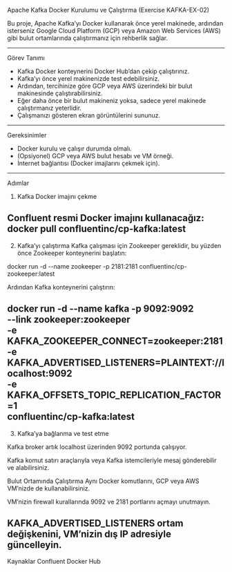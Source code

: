 Apache Kafka Docker Kurulumu ve Çalıştırma (Exercise KAFKA-EX-02)

Bu proje, Apache Kafka’yı Docker kullanarak önce yerel makinede, ardından isterseniz Google Cloud Platform (GCP) veya Amazon Web Services (AWS) gibi bulut ortamlarında çalıştırmanız için rehberlik sağlar.

---

Görev Tanımı

- Kafka Docker konteynerini Docker Hub’dan çekip çalıştırınız.  
- Kafka’yı önce yerel makinenizde test edebilirsiniz.  
- Ardından, tercihinize göre GCP veya AWS üzerindeki bir bulut makinesinde çalıştırabilirsiniz.  
- Eğer daha önce bir bulut makineniz yoksa, sadece yerel makinede çalıştırmanız yeterlidir.  
- Çalışmanızı gösteren ekran görüntülerini sununuz.

---

Gereksinimler

- Docker kurulu ve çalışır durumda olmalı.  
- (Opsiyonel) GCP veya AWS bulut hesabı ve VM örneği.  
- İnternet bağlantısı (Docker imajlarını çekmek için).

---

Adımlar

1. Kafka Docker imajını çekme

Confluent resmi Docker imajını kullanacağız:
docker pull confluentinc/cp-kafka:latest
---
2. Kafka’yı çalıştırma 
Kafka çalışması için Zookeeper gereklidir, bu yüzden önce Zookeeper konteynerini başlatın:

docker run -d --name zookeeper -p 2181:2181 confluentinc/cp-zookeeper:latest

Ardından Kafka konteynerini çalıştırın:

docker run -d --name kafka -p 9092:9092 \
--link zookeeper:zookeeper \
-e KAFKA_ZOOKEEPER_CONNECT=zookeeper:2181 \
-e KAFKA_ADVERTISED_LISTENERS=PLAINTEXT://localhost:9092 \
-e KAFKA_OFFSETS_TOPIC_REPLICATION_FACTOR=1 \
confluentinc/cp-kafka:latest
---
3. Kafka’ya bağlanma ve test etme

Kafka broker artık localhost üzerinden 9092 portunda çalışıyor.

Kafka komut satırı araçlarıyla veya Kafka istemcileriyle mesaj gönderebilir ve alabilirsiniz.

Bulut Ortamında Çalıştırma
Aynı Docker komutlarını, GCP veya AWS VM’nizde de kullanabilirsiniz.

VM’nizin firewall kurallarında 9092 ve 2181 portlarını açmayı unutmayın.

KAFKA_ADVERTISED_LISTENERS ortam değişkenini, VM’nizin dış IP adresiyle güncelleyin.
---
Kaynaklar
Confluent Docker Hub
